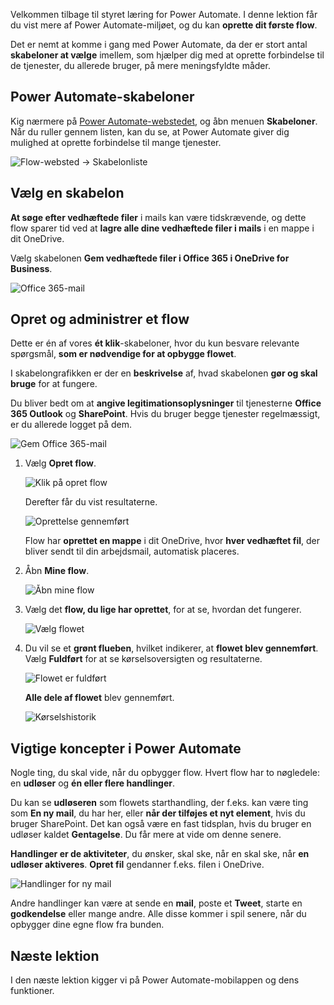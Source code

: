 Velkommen tilbage til styret læring for Power Automate. I denne lektion får du vist mere af Power Automate-miljøet, og du kan **oprette dit første flow**.

Det er nemt at komme i gang med Power Automate, da der er stort antal **skabeloner at vælge** imellem, som hjælper dig med at oprette forbindelse til de tjenester, du allerede bruger, på mere meningsfyldte måder.  

## <a name="power-automate-templates"></a>Power Automate-skabeloner
Kig nærmere på [Power Automate-webstedet](https://ms.flow.microsoft.com), og åbn menuen **Skabeloner**. Når du ruller gennem listen, kan du se, at Power Automate giver dig mulighed at oprette forbindelse til mange tjenester.

![Flow-websted -> Skabelonliste](./media/learning-create-a-flow/template-list.png)

## <a name="choose-a-template"></a>Vælg en skabelon
**At søge efter vedhæftede filer** i mails kan være tidskrævende, og dette flow sparer tid ved at **lagre alle dine vedhæftede filer i mails** i en mappe i dit OneDrive.

Vælg skabelonen **Gem vedhæftede filer i Office 365 i OneDrive for Business**.

![Office 365-mail](./media/learning-create-a-flow/office-365-email.png)

## <a name="create-and-administer-a-flow"></a>Opret og administrer et flow
Dette er én af vores **ét klik**-skabeloner, hvor du kun besvare relevante spørgsmål, **som er nødvendige for at opbygge flowet**.

I skabelongrafikken er der en **beskrivelse** af, hvad skabelonen **gør og skal bruge** for at fungere.

Du bliver bedt om at **angive legitimationsoplysninger** til tjenesterne **Office 365 Outlook** og **SharePoint**. Hvis du bruger begge tjenester regelmæssigt, er du allerede logget på dem.

![Gem Office 365-mail](./media/learning-create-a-flow/save-flow-office-description.png)

1. Vælg **Opret flow**.
   
    ![Klik på opret flow](./media/learning-create-a-flow/click-create-flow.png)
   
    Derefter får du vist resultaterne. 
   
    ![Oprettelse gennemført](./media/learning-create-a-flow/create-successful.png)
   
    Flow har **oprettet en mappe** i dit OneDrive, hvor **hver vedhæftet fil**, der bliver sendt til din arbejdsmail, automatisk placeres.
2. Åbn **Mine flow**.
   
    ![Åbn mine flow](./media/learning-create-a-flow/click-my-flows.png)
3. Vælg det **flow, du lige har oprettet**, for at se, hvordan det fungerer.
   
    ![Vælg flowet](./media/learning-create-a-flow/click-the-flow.png)
4. Du vil se et **grønt flueben**, hvilket indikerer, at **flowet blev gennemført**. Vælg **Fuldført** for at se kørselsoversigten og resultaterne.
   
    ![Flowet er fuldført](./media/learning-create-a-flow/flow-successful.png)
   
    **Alle dele af flowet** blev gennemført. 
   
    ![Kørselshistorik](./media/learning-create-a-flow/run-history.png)

## <a name="important-concepts-in-power-automate"></a>Vigtige koncepter i Power Automate
Nogle ting, du skal vide, når du opbygger flow. Hvert flow har to nøgledele: en **udløser** og **én eller flere handlinger**. 

Du kan se **udløseren** som flowets starthandling, der f.eks. kan være ting som **En ny mail**, du har her, eller **når der tilføjes et nyt element**, hvis du bruger SharePoint. Det kan også være en fast tidsplan, hvis du bruger en udløser kaldet **Gentagelse**. Du får mere at vide om denne senere.

**Handlinger er de aktiviteter**, du ønsker, skal ske, når en skal ske, når **en udløser aktiveres**. **Opret fil** gendanner f.eks. filen i OneDrive.

![Handlinger for ny mail](./media/learning-create-a-flow/trigger-or-action.png)

Andre handlinger kan være at sende en **mail**, poste et **Tweet**, starte en **godkendelse** eller mange andre.
Alle disse kommer i spil senere, når du opbygger dine egne flow fra bunden. 

## <a name="next-lesson"></a>Næste lektion
I den næste lektion kigger vi på Power Automate-mobilappen og dens funktioner. 

